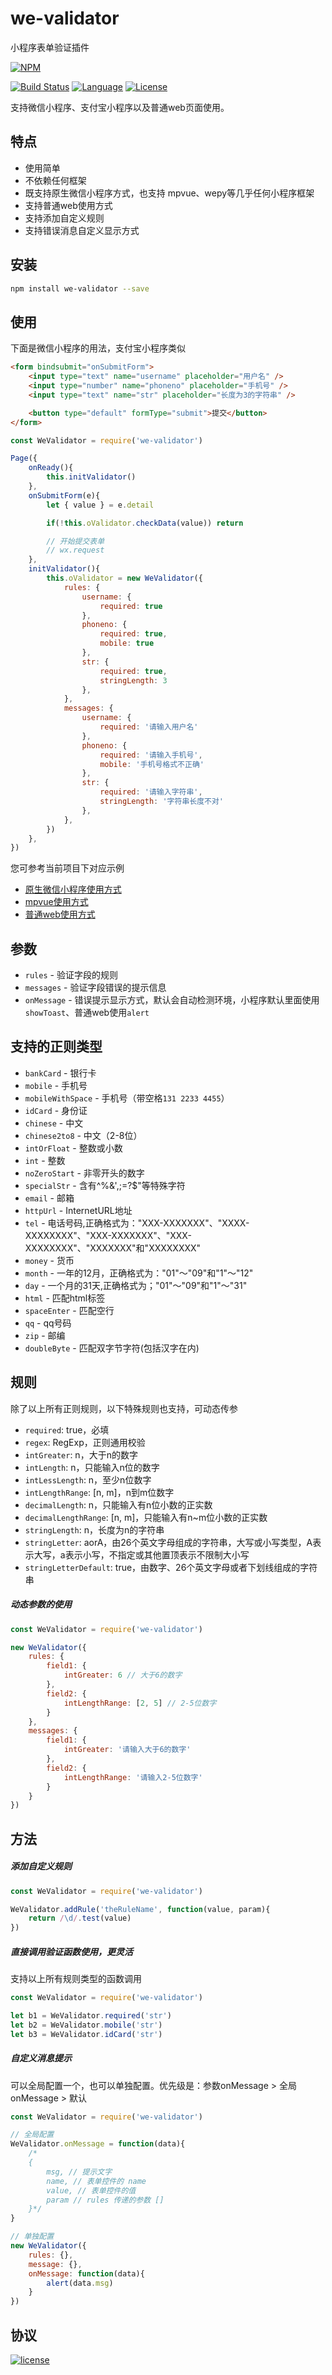 # we-validator
小程序表单验证插件

[![NPM][img-npm]][url-npm]

[![Build Status][img-travis]][url-travis]
[![Language][img-javascript]][url-github]
[![License][img-mit]][url-mit]

支持微信小程序、支付宝小程序以及普通web页面使用。

## 特点

- 使用简单
- 不依赖任何框架
- 既支持原生微信小程序方式，也支持 mpvue、wepy等几乎任何小程序框架
- 支持普通web使用方式
- 支持添加自定义规则
- 支持错误消息自定义显示方式



## 安装

```bash
npm install we-validator --save
```


## 使用
下面是微信小程序的用法，支付宝小程序类似
```html
<form bindsubmit="onSubmitForm">
    <input type="text" name="username" placeholder="用户名" />
    <input type="number" name="phoneno" placeholder="手机号" />
    <input type="text" name="str" placeholder="长度为3的字符串" />

    <button type="default" formType="submit">提交</button>
</form>
```

```javascript
const WeValidator = require('we-validator')

Page({
    onReady(){
        this.initValidator()
    },
    onSubmitForm(e){
        let { value } = e.detail

        if(!this.oValidator.checkData(value)) return

        // 开始提交表单
        // wx.request
    },
    initValidator(){
        this.oValidator = new WeValidator({
            rules: {
                username: {
                    required: true
                },
                phoneno: {
                    required: true,
                    mobile: true
                },
                str: {
                    required: true,
                    stringLength: 3
                },
            },
            messages: {
                username: {
                    required: '请输入用户名'
                },
                phoneno: {
                    required: '请输入手机号',
                    mobile: '手机号格式不正确'
                },
                str: {
                    required: '请输入字符串',
                    stringLength: '字符串长度不对'
                },
            },
        })
    },
})
```

您可参考当前项目下对应示例
- [原生微信小程序使用方式](./example/wechat)
- [mpvue使用方式](./example/mpvue)
- [普通web使用方式](./example/web)

## 参数

- `rules` - 验证字段的规则
- `messages` - 验证字段错误的提示信息
- `onMessage` - 错误提示显示方式，默认会自动检测环境，小程序默认里面使用`showToast`、普通web使用`alert`

## 支持的正则类型

- `bankCard` - 银行卡
- `mobile` -  手机号
- `mobileWithSpace` -  手机号（带空格`131 2233 4455`）
- `idCard` -  身份证
- `chinese` -  中文
- `chinese2to8` -  中文（2-8位）
- `intOrFloat` -  整数或小数
- `int` -  整数
- `noZeroStart` -  非零开头的数字
- `specialStr` -  含有^%&',;=?$\"等特殊字符
- `email` -  邮箱
- `httpUrl` -  InternetURL地址
- `tel` -  电话号码,正确格式为："XXX-XXXXXXX"、"XXXX-XXXXXXXX"、"XXX-XXXXXXX"、"XXX-XXXXXXXX"、"XXXXXXX"和"XXXXXXXX"
- `money` -  货币
- `month` -  一年的12月，正确格式为："01"～"09"和"1"～"12"
- `day` -  一个月的31天,正确格式为；"01"～"09"和"1"～"31"
- `html` -  匹配html标签
- `spaceEnter` -  匹配空行
- `qq` -   qq号码
- `zip` -  邮编
- `doubleByte` -  匹配双字节字符(包括汉字在内)


## 规则
除了以上所有正则规则，以下特殊规则也支持，可动态传参

- `required`: true，必填
- `regex`: RegExp，正则通用校验
- `intGreater`: n，大于n的数字
- `intLength`: n，只能输入n位的数字
- `intLessLength`: n，至少n位数字
- `intLengthRange`: [n, m]，n到m位数字
- `decimalLength`: n，只能输入有n位小数的正实数
- `decimalLengthRange`: [n, m]，只能输入有n~m位小数的正实数
- `stringLength`: n，长度为n的字符串
- `stringLetter`: aorA，由26个英文字母组成的字符串，大写或小写类型，A表示大写，a表示小写，不指定或其他置顶表示不限制大小写
- `stringLetterDefault`: true，由数字、26个英文字母或者下划线组成的字符串

##### 动态参数的使用
```javascript
const WeValidator = require('we-validator')

new WeValidator({
    rules: {
        field1: {
            intGreater: 6 // 大于6的数字
        },
        field2: {
            intLengthRange: [2, 5] // 2-5位数字
        }
    },
    messages: {
        field1: {
            intGreater: '请输入大于6的数字'
        },
        field2: {
            intLengthRange: '请输入2-5位数字'
        }
    }
})
```

## 方法
##### 添加自定义规则
```javascript
const WeValidator = require('we-validator')

WeValidator.addRule('theRuleName', function(value, param){
    return /\d/.test(value)
})
```

##### 直接调用验证函数使用，更灵活
支持以上所有规则类型的函数调用
```javascript
const WeValidator = require('we-validator')

let b1 = WeValidator.required('str')
let b2 = WeValidator.mobile('str')
let b3 = WeValidator.idCard('str')
```

##### 自定义消息提示
可以全局配置一个，也可以单独配置。优先级是：参数onMessage > 全局onMessage > 默认
```javascript
const WeValidator = require('we-validator')

// 全局配置
WeValidator.onMessage = function(data){
    /*
    {
        msg, // 提示文字
        name, // 表单控件的 name
        value, // 表单控件的值
        param // rules 传递的参数 []
    }*/
}

// 单独配置
new WeValidator({
    rules: {},
    message: {},
    onMessage: function(data){
        alert(data.msg)
    }
})
```

## 协议

[![license][img-mit]][url-mit]


[url-github]: https://github.com/ChanceYu/we-validator
[url-npm]: https://www.npmjs.com/package/we-validator
[url-travis]: https://travis-ci.org/ChanceYu/we-validator
[url-mit]: https://opensource.org/licenses/mit-license.php

[img-npm]: https://nodei.co/npm/we-validator.png?compact=true
[img-travis]: https://travis-ci.org/ChanceYu/we-validator.svg?branch=master
[img-javascript]: https://img.shields.io/badge/language-JavaScript-brightgreen.svg
[img-mit]: https://img.shields.io/badge/license-MIT-blue.svg

